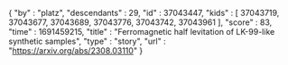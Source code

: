 {
  "by" : "platz",
  "descendants" : 29,
  "id" : 37043447,
  "kids" : [ 37043719, 37043677, 37043689, 37043776, 37043742, 37043961 ],
  "score" : 83,
  "time" : 1691459215,
  "title" : "Ferromagnetic half levitation of LK-99-like synthetic samples",
  "type" : "story",
  "url" : "https://arxiv.org/abs/2308.03110"
}
